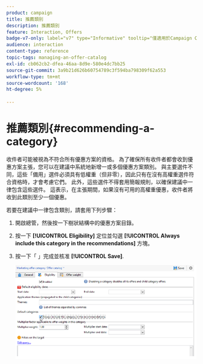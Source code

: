 ```yaml
---
product: campaign
title: 推薦類別
description: 推薦類別
feature: Interaction, Offers
badge-v7-only: label="v7" type="Informative" tooltip="僅適用於Campaign Classic v7"
audience: interaction
content-type: reference
topic-tags: managing-an-offer-catalog
exl-id: cb062cb2-dfea-46aa-8d9e-580e4dc7bb25
source-git-commit: 3a9b21d626b60754789c3f594ba798309f62a553
workflow-type: tm+mt
source-wordcount: '168'
ht-degree: 5%

---
```


# 推薦類別{#recommending-a-category}



收件者可能被視為不符合所有優惠方案的資格。 為了確保所有收件者都會收到優惠方案主張，您可以在建議中系統地新增一或多個優惠方案類別。 與主要選件不同，這些「備用」選件必須具有低權重（但非零），因此只有在沒有高權重選件符合資格時，才會考慮它們。 此外，這些選件不得套用簡報規則，以確保建議中一律包含這些選件。 這表示，在主張期間，如果沒有可用的高權重優惠，收件者將收到此類別至少一個優惠。

若要在建議中一律包含類別，請套用下列步驟：

1. 開啟總管，然後按一下樹狀結構中的優惠方案目錄。
1. 按一下 **[!UICONTROL Eligibility]** 定位並勾選 **[!UICONTROL Always include this category in the recommendations]** 方塊。
1. 按一下「 」完成並核准 **[!UICONTROL Save]**.

   ![](assets/offer_cat_default_001.png)
